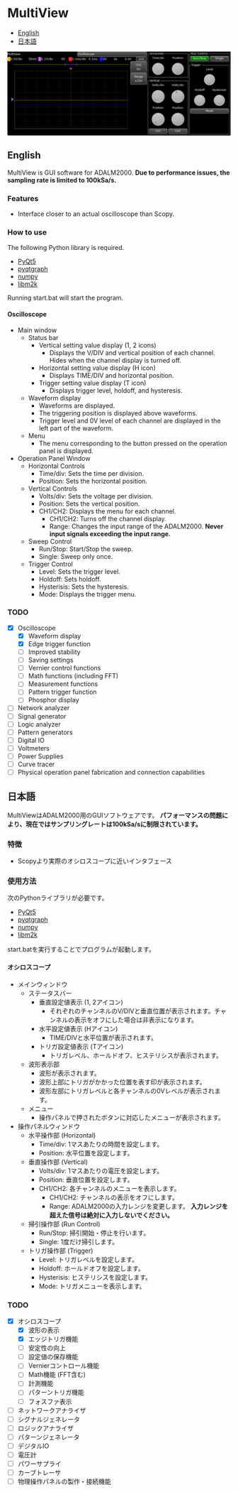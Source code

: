 # MultiView
- [English](#English)
- [日本語](#日本語)

![MultiView preview 1](image/1.png)

## English
MultiView is GUI software for ADALM2000.
**Due to performance issues, the sampling rate is limited to 100kSa/s.**

### Features
- Interface closer to an actual oscilloscope than Scopy.

### How to use
The following Python library is required.
- [PyQt5](https://pypi.org/project/PyQt5/)
- [pyqtgraph](https://pypi.org/project/pyqtgraph/)
- [numpy](https://pypi.org/project/numpy/)
- [libm2k](https://github.com/analogdevicesinc/libm2k)

Running start.bat will start the program.

#### Oscilloscope
- Main window
	- Status bar
		- Vertical setting value display (1, 2 icons)
			- Displays the V/DIV and vertical position of each channel. Hides when the channel display is turned off.
		- Horizontal setting value display (H icon)
			- Displays TIME/DIV and horizontal position.
		- Trigger setting value display (T icon)
			- Displays trigger level, holdoff, and hysteresis.
	- Waveform display
		- Waveforms are displayed.
		- The triggering position is displayed above waveforms.
		- Trigger level and 0V level of each channel are displayed in the left part of the waveform.
	- Menu
		- The menu corresponding to the button pressed on the operation panel is displayed.
- Operation Panel Window
	- Horizontal Controls
		- Time/div: Sets the time per division.
		- Position: Sets the horizontal position.
	- Vertical Controls
		- Volts/div: Sets the voltage per division.
		- Position: Sets the vertical position.
		- CH1/CH2: Displays the menu for each channel.
			- CH1/CH2: Turns off the channel display.
			- Range: Changes the input range of the ADALM2000. **Never input signals exceeding the input range.**
	- Sweep Control
		- Run/Stop: Start/Stop the sweep.
		- Single: Sweep only once.
	- Trigger Control
		- Level: Sets the trigger level.
		- Holdoff: Sets holdoff.
		- Hysterisis: Sets the hysteresis.
		- Mode: Displays the trigger menu.

### TODO
- [x] Oscilloscope
	- [x] Waveform display
	- [x] Edge trigger function
	- [ ] Improved stability
	- [ ] Saving settings
	- [ ] Vernier control functions
	- [ ] Math functions (including FFT)
	- [ ] Measurement functions
	- [ ] Pattern trigger function
	- [ ] Phosphor display
- [ ] Network analyzer
- [ ] Signal generator
- [ ] Logic analyzer
- [ ] Pattern generators
- [ ] Digital IO
- [ ] Voltmeters
- [ ] Power Supplies
- [ ] Curve tracer
- [ ] Physical operation panel fabrication and connection capabilities

## 日本語
MultiViewはADALM2000用のGUIソフトウェアです。
**パフォーマンスの問題により、現在ではサンプリングレートは100kSa/sに制限されています。**

### 特徴
- Scopyより実際のオシロスコープに近いインタフェース

### 使用方法
次のPythonライブラリが必要です。
- [PyQt5](https://pypi.org/project/PyQt5/)
- [pyqtgraph](https://pypi.org/project/pyqtgraph/)
- [numpy](https://pypi.org/project/numpy/)
- [libm2k](https://github.com/analogdevicesinc/libm2k)

start.batを実行することでプログラムが起動します。

#### オシロスコープ
- メインウィンドウ
	- ステータスバー
		- 垂直設定値表示 (1, 2アイコン)
			- それぞれのチャンネルのV/DIVと垂直位置が表示されます。チャンネルの表示をオフにした場合は非表示になります。
		- 水平設定値表示 (Hアイコン)
			- TIME/DIVと水平位置が表示されます。
		- トリガ設定値表示 (Tアイコン)
			- トリガレベル、ホールドオフ、ヒステリシスが表示されます。
	- 波形表示部
		- 波形が表示されます。
		- 波形上部にトリガがかかった位置を表す印が表示されます。
		- 波形左部にトリガレベルと各チャンネルの0Vレベルが表示されます。
	- メニュー
		- 操作パネルで押されたボタンに対応したメニューが表示されます。
- 操作パネルウィンドウ
	- 水平操作部 (Horizontal)
		- Time/div: 1マスあたりの時間を設定します。
		- Position: 水平位置を設定します。
	- 垂直操作部 (Vertical)
		- Volts/div: 1マスあたりの電圧を設定します。
		- Position: 垂直位置を設定します。
		- CH1/CH2: 各チャンネルのメニューを表示します。
			- CH1/CH2: チャンネルの表示をオフにします。
			- Range: ADALM2000の入力レンジを変更します。 **入力レンジを超えた信号は絶対に入力しないでください。**
	- 掃引操作部 (Run Control)
		- Run/Stop: 掃引開始・停止を行います。
		- Single: 1度だけ掃引します。
	- トリガ操作部 (Trigger)
		- Level: トリガレベルを設定します。
		- Holdoff: ホールドオフを設定します。
		- Hysterisis: ヒステリシスを設定します。
		- Mode: トリガメニューを表示します。

### TODO
- [x] オシロスコープ
	- [x] 波形の表示
	- [x] エッジトリガ機能
	- [ ] 安定性の向上
	- [ ] 設定値の保存機能
	- [ ] Vernierコントロール機能
	- [ ] Math機能 (FFT含む)
	- [ ] 計測機能
	- [ ] パターントリガ機能
	- [ ] フォスファ表示
- [ ] ネットワークアナライザ
- [ ] シグナルジェネレータ
- [ ] ロジックアナライザ
- [ ] パターンジェネレータ
- [ ] デジタルIO
- [ ] 電圧計
- [ ] パワーサプライ
- [ ] カーブトレーサ
- [ ] 物理操作パネルの製作・接続機能
